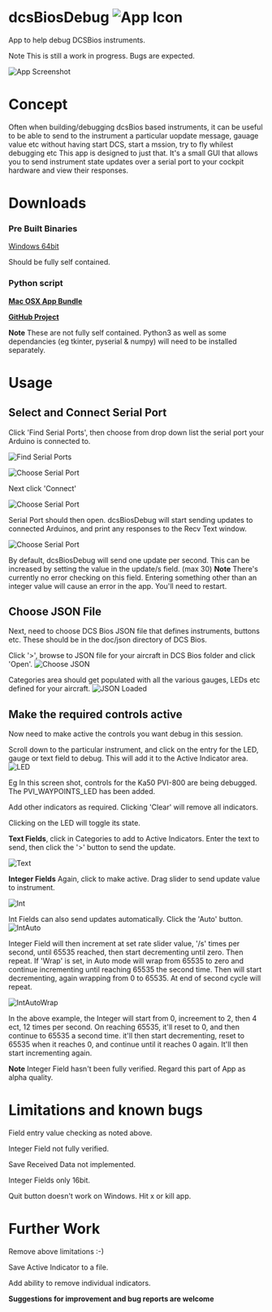  # dcsBiosDebug  ![App Icon](iconDebugSmall.png)
 
App to help debug DCSBios instruments.

Note
This is still a work in progress. Bugs are expected.

![App Screenshot](manual/appScreenshot.png)

# Concept

Often when building/debugging dcsBios based instruments, it can be useful to be able to send to the instrument a particular uopdate message, gauage value etc without having start DCS, start a mssion, try to fly whilest debugging etc
This app is designed to just that. It's a small GUI that allows you to send instrument state updates over a serial port to your cockpit hardware and view their responses.

# Downloads

### Pre Built Binaries

[Windows 64bit](downloads/dcsBiosDebug.exe)

Should be fully self contained. 
 
### Python script

[**Mac OSX App Bundle**](downloads/dcsBiosDebug.zip)




[**GitHub Project**](https://github.com/tldBear/dcsBiosDebug)

**Note** These are not fully self contained. Python3 as well as some dependancies (eg tkinter, pyserial & numpy) will need to be installed separately.


# Usage

## Select and Connect Serial Port
Click 'Find Serial Ports', then choose from drop down list the serial port your Arduino is connected to.

![Find Serial Ports](manual/Screenshot_Serial0.png)

![Choose Serial Port](manual/ScreenshotSerial1.png)

Next click 'Connect'

![Choose Serial Port](manual/Screenshot_SerialConnect.png)

Serial Port should then open. dcsBiosDebug will start sending updates to connected Arduinos, and print any responses to the Recv Text window.

![Choose Serial Port](manual/Screenshot_SerialOpen.png)

By default, dcsBiosDebug will send one update per second. This can be increased by setting the value in the update/s field.
(max 30)
**Note** There's currently no error checking on this field. Entering something other than an integer value will cause an error in the app. You'll need to restart.

## Choose JSON File
Next, need to choose DCS Bios JSON file that defines instruments, buttons etc. These should be in the doc/json directory of DCS Bios. 

Click '>', browse to JSON file for your aircraft in DCS Bios folder and click 'Open'.
![Choose JSON](manual/ScreenshotJSON.png)

Categories area should get populated with all the various gauges, LEDs etc defined for your aircraft.
![JSON Loaded](manual/ScreenshotJSONLoaded.png)

## Make the required controls active
Now need to make active the controls you want debug in this session.

Scroll down to the particular instrument, and click on the entry for the LED, gauge or text field to debug. This will add it to the Active Indicator area. 
![LED](manual/ScreenshotLED.png)

Eg In this screen shot, controls for the Ka50 PVI-800 are being debugged. The PVI_WAYPOINTS_LED has been added.

Add other indicators as required. Clicking 'Clear' will remove all indicators.

Clicking on the LED will toggle its state.



**Text Fields**, click in Categories to add to Active Indicators. Enter the text to send, then click the '>' button to send the update.

![Text](manual/ScreenshotText2.png)

**Integer Fields**
Again, click to make active. Drag slider to send update value to instrument.

![Int](manual/ScreenshotInt.png)

Int Fields can also send updates automatically. Click the 'Auto' button.
![IntAuto](manual/ScreenshotInt1.png)

Integer Field will then increment at set rate slider value, '/s' times per second,  until 65535 reached, then start decrementing until zero. Then repeat.
If 'Wrap' is set, in Auto mode will wrap from 65535 to zero and continue incrementing until reaching 65535 the second time. Then will start decrementing, again wrapping from 0 to 65535. At end of second cycle will repeat.

![IntAutoWrap](manual/ScreenshotInt2.png)

In the above example, the Integer will start from 0, increement to 2, then 4 ect, 12 times per second. On reaching 65535, it'll reset to 0, and then continue to 65535 a second time. it'll then start decrementing, reset to 65535 when it reaches 0, and continue until it reaches 0 again. It'll then start incrementing again.

**Note** Integer Field hasn't been fully verified. Regard this part of App as alpha quality.

# Limitations and known bugs
Field entry value checking as noted above.

Integer Field not fully verified.

Save Received Data not implemented.

Integer Fields only 16bit.

Quit button doesn't work on Windows. Hit x or kill app.


# Further Work
Remove above limitations :-)

Save Active Indicator to a file.

Add ability to remove individual indicators.


**Suggestions for improvement and bug reports are welcome**

